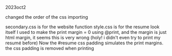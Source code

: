 2023oct2

changed the order of the css importing

secondary.css is for the website function
style.css is for the resume look itself
I used to make the print margin = 0 using @print, and the margin is just html margin, it seems this is very wrong
(holy! i didn't even try to print my resumé before)
Now the #resume css padding simulates the print margins. the css padding is removed when printing

